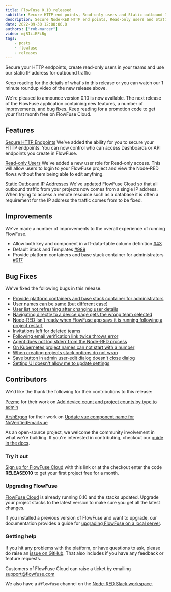 ```yaml
---
title: FlowFuse 0.10 released
subtitle: Secure HTTP end points, Read-only users and Static outbound IPs
description: Secure Node-RED HTTP end points, Read-only users and Static outbound IPs
date: 2022-09-30 12:00:00.0
authors: ["rob-marcer"]
video: mjR1iiEFiBg
tags:
    - posts
    - flowfuse
    - releases
---
```


Secure your HTTP endpoints, create read-only users in your teams and use our static IP address for outbound traffic

<!--more-->

Keep reading for the details of what's in this release or you can watch our 1 minute roundup video of the new release above. 

We're pleased to announce version 0.10 is now available. The next release of the FlowFuse application containing new features, a number of improvements, and bug fixes. Keep reading for a promotion code to get your first month free on FlowFuse Cloud. 

## Features
[Secure HTTP Endpoints](https://github.com/FlowFuse/flowforge/issues/578)
We've added the ability for you to secure your HTTP endpoints. You can now control who can access Dashboards or API endpoints you create in FlowFuse.

[Read-only Users](https://github.com/FlowFuse/flowforge/issues/657)
We've added a new user role for Read-only access. This will allow users to login to your FlowFuse project and view the Node-RED flows without them being able to edit anything.

[Static Outbound IP Addresses](/docs/cloud/introduction/#ip-addresses)
We've updated FlowFuse Cloud so that all outbound traffic from your projects now comes from a single IP address. When trying to access a remote resource such as a database it is often a requirement for the IP address the traffic comes from to be fixed. 

## Improvements
We've made a number of improvements to the overall experience of running FlowFuse.

- Allow both key and component in a ff-data-table column definition [#43](https://github.com/FlowFuse/forge-ui-components/issues/43)
- Default Stack and Templates [#989](https://github.com/FlowFuse/flowforge/issues/989)
- Provide platform containers and base stack container for administrators [#917](https://github.com/FlowFuse/flowforge/issues/917)

## Bug Fixes
We've fixed the following bugs in this release.
- [Provide platform containers and base stack container for administrators](https://github.com/FlowFuse/flowforge/issues/917)
- [User names can be same (but different case)](https://github.com/FlowFuse/flowforge/issues/983)
- [User list not refreshing after changing user details](https://github.com/FlowFuse/flowforge/issues/463)
- [Navigating directly to a device page gets the wrong team selected](https://github.com/FlowFuse/flowforge/issues/986)
- [Node-RED Isn't ready when FlowFuse app says it is running following a project restart](https://github.com/FlowFuse/flowforge/issues/941)
- [Invitations left for deleted teams](https://github.com/FlowFuse/flowforge/issues/923)
- [Following email verification link twice throws error](https://github.com/FlowFuse/flowforge/issues/1024)
- [Agent does not log stderr from the Node-RED process](https://github.com/FlowFuse/device-agent/issues/21)
- [On Kubernetes project names can not start with a number](https://github.com/FlowFuse/flowforge/issues/948)
- [When creating projects stack options do not wrap](https://github.com/FlowFuse/flowforge/issues/930)
- [Save button in admin user-edit dialog doesn't close dialog](https://github.com/FlowFuse/flowforge/issues/979)
- [Setting UI doesn't allow me to update settings](https://github.com/FlowFuse/flowforge/issues/911)

## Contributors
We'd like the thank the following for their contributions to this release:

[Pezmc](https://github.com/Pezmc) for their work on [Add device count and project counts by type to admin](https://github.com/FlowFuse/flowforge/pull/949)

[ArshErgon](https://github.com/ArshErgon) for their work on [Update vue component name for NoVerifiedEmail.vue](https://github.com/FlowFuse/flowforge/pull/977)

As an open-source project, we welcome the community involvement in what we're building. If you're interested in contributing, checkout our [guide in the docs](/docs/contribute/).

### Try it out

[Sign up for FlowFuse Cloud](https://app.flowforge.com/account/create?code=RELEASE010) with this link  or at the checkout enter the code **RELEASE010** to get your first project free for a month.

### Upgrading FlowFuse

[FlowFuse Cloud](https://app.flowforge.com) is already running 0.10 and the stacks updated. Upgrade your project stacks to the latest version to make sure you get all the latest changes.

If you installed a previous version of FlowFuse and want to upgrade, our documentation provides a
guide for [upgrading FlowFuse on a local server](/docs/upgrade/#upgrading-flowfuse).

### Getting help

If you hit any problems with the platform, or have questions to ask, please do
raise an [issue on GitHub](https://github.com/FlowFuse/flowforge/issues).
That also includes if you have any feedback or feature requests.

Customers of FlowFuse Cloud can raise a ticket by emailing support@flowfuse.com

We also have a `#flowfuse` channel on the [Node-RED Slack workspace](https://nodered.org/slack).
